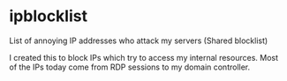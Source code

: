 # ipblocklist
List of annoying IP addresses who attack my servers (Shared blocklist)

I created this to block IPs which try to access my internal resources. Most of the IPs today come from RDP sessions to my domain controller. 
